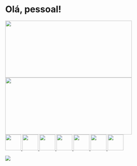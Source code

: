 # Olá, pessoal!

<div>
  <a href="https://github.com/luizfilipe29">
  <img height="180em" width="400em" src="https://github-readme-stats.vercel.app/api?username=luizfilipe29&show_icons=true&theme=radical&include_all_commits=true&count_private=true">
  <img height="180em" width="400em" src="https://github-readme-stats.vercel.app/api/top-langs/?username=luizfilipe29&layout=compact&langs_cont=16&theme=radical ">
</div>
  
<div>
  <img height="50em" src="https://cdn.jsdelivr.net/gh/devicons/devicon/icons/html5/html5-plain-wordmark.svg" />
  <img height="50em" src="https://cdn.jsdelivr.net/gh/devicons/devicon/icons/css3/css3-plain-wordmark.svg" />
  <img height="50em" src="https://cdn.jsdelivr.net/gh/devicons/devicon/icons/javascript/javascript-plain.svg" />
  <img height="50em" src="https://cdn.jsdelivr.net/gh/devicons/devicon/icons/spring/spring-original-wordmark.svg" />
  <img height="50em" src="https://cdn.jsdelivr.net/gh/devicons/devicon/icons/java/java-original-wordmark.svg" />
  <img height="50em" src="https://cdn.jsdelivr.net/gh/devicons/devicon/icons/php/php-plain.svg" />
  <img height="50em" src="https://cdn.jsdelivr.net/gh/devicons/devicon/icons/mysql/mysql-original-wordmark.svg" />
</div>

  <a href="https://www.linkedin.com/in/luizfilipe29/" target="_blank"><img src="https://img.shields.io/badge/LinkedIn-0077B5?style=for-the-badge&logo=linkedin&logoColor=white"> </a>


